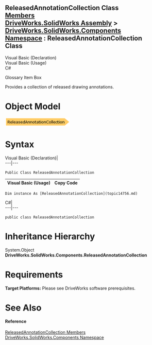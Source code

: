 ReleasedAnnotationCollection Class   
[Members](topic14757.md)   
[DriveWorks.SolidWorks Assembly](topic13342.md) > [DriveWorks.SolidWorks.Components Namespace](topic13925.md) : ReleasedAnnotationCollection Class  
---  
  
Visual Basic (Declaration)    
Visual Basic (Usage)    
C# 

Glossary Item Box

Provides a collection of released drawing annotations. 

# Object Model

![](dotnetdiagramimages/image833.png)

# Syntax

Visual Basic (Declaration)|   
---|---  
      
    
    Public Class ReleasedAnnotationCollection   
  
Visual Basic (Usage)| Copy Code  
---|---  
      
    
    Dim instance As [ReleasedAnnotationCollection](topic14756.md)  
  
C#|   
---|---  
      
    
    public class ReleasedAnnotationCollection   
  
# Inheritance Hierarchy

System.Object  
**DriveWorks.SolidWorks.Components.ReleasedAnnotationCollection**  


# Requirements

**Target Platforms:** Please see DriveWorks software prerequisites.

# See Also

#### Reference

[ReleasedAnnotationCollection Members](topic14757.md)   
[DriveWorks.SolidWorks.Components Namespace](topic13925.md)



